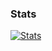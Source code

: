 ### Stats
[![Stats](https://github-readme-stats.vercel.app/api?username=ZadeAbhishek)](https://github.com/ZadeAbhishek)
